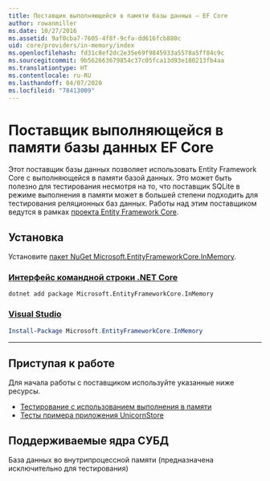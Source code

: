 ```yaml
---
title: Поставщик выполняющейся в памяти базы данных — EF Core
author: rowanmiller
ms.date: 10/27/2016
ms.assetid: 9af0cba7-7605-4f8f-9cfa-dd616fcb880c
uid: core/providers/in-memory/index
ms.openlocfilehash: fd31c8ef2dc2e35e69f9845933a5578a5ff84c9c
ms.sourcegitcommit: 9b562663679854c37c05fca13d93e180213fb4aa
ms.translationtype: HT
ms.contentlocale: ru-RU
ms.lasthandoff: 04/07/2020
ms.locfileid: "78413009"
---
```

# <a name="ef-core-in-memory-database-provider"></a>Поставщик выполняющейся в памяти базы данных EF Core

Этот поставщик базы данных позволяет использовать Entity Framework Core с выполняющейся в памяти базой данных. Это может быть полезно для тестирования несмотря на то, что поставщик SQLite в режиме выполнения в памяти может в большей степени подходить для тестирования реляционных баз данных. Работы над этим поставщиком ведутся в рамках [проекта Entity Framework Core](https://github.com/aspnet/EntityFrameworkCore).

## <a name="install"></a>Установка

Установите [пакет NuGet Microsoft.EntityFrameworkCore.InMemory](https://www.nuget.org/packages/Microsoft.EntityFrameworkCore.InMemory/).

### <a name="net-core-cli"></a>[Интерфейс командной строки .NET Core](#tab/dotnet-core-cli)

```dotnetcli
dotnet add package Microsoft.EntityFrameworkCore.InMemory
```

### <a name="visual-studio"></a>[Visual Studio](#tab/vs)

``` powershell
Install-Package Microsoft.EntityFrameworkCore.InMemory
```

***

## <a name="get-started"></a>Приступая к работе

Для начала работы с поставщиком используйте указанные ниже ресурсы.

* [Тестирование с использованием выполнения в памяти](../../miscellaneous/testing/in-memory.md)
* [Тесты примера приложения UnicornStore](https://github.com/rowanmiller/UnicornStore/blob/master/UnicornStore/src/UnicornStore.Tests/Controllers/ShippingControllerTests.cs)

## <a name="supported-database-engines"></a>Поддерживаемые ядра СУБД

База данных во внутрипроцессной памяти (предназначена исключительно для тестирования)
